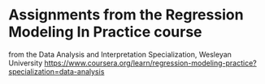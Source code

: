 # Assignments from the Regression Modeling In Practice course
from the Data Analysis and Interpretation Specialization, Wesleyan University
https://www.coursera.org/learn/regression-modeling-practice?specialization=data-analysis
